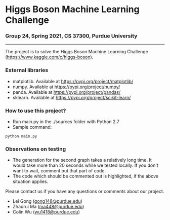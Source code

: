 # Higgs Boson Machine Learning Challenge

### Group 24, Spring 2021, CS 37300, Purdue University

---

The project is to solve the Higgs Boson Machine Learning Challenge (https://www.kaggle.com/c/higgs-boson).

### External libraries
- matplotlib. Available at https://pypi.org/project/matplotlib/
- numpy. Available at https://pypi.org/project/numpy/
- panda. Available at https://pypi.org/project/pandas/
- sklearn. Available at https://pypi.org/project/scikit-learn/

### How to use this project?
- Run main.py in the ./sources folder with Python 2.7
- Sample command:

```
python main.py
```

### Observations on testing
- The generation for the second graph takes a relatively long time. It would take more than 20 seconds while we
tested locally. If you don't want to wait, comment out that part of code.
- The code which should be commented out is highlighted, if the above situation applies.

Please contact us if you have any questions or comments about our project.
- Lei Gong (gong148@purdue.edu)
- Zhaorui Ma (ma448@purdue.edu)
- Colin Wu (wu1418@purdue.edu)